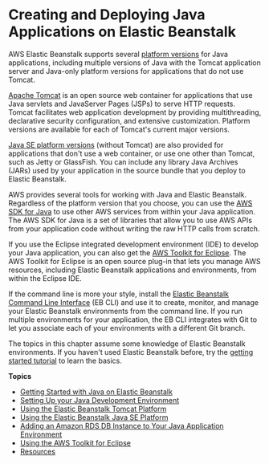# Creating and Deploying Java Applications on Elastic Beanstalk<a name="create_deploy_Java"></a>

AWS Elastic Beanstalk supports several [platform versions](concepts.platforms.md) for Java applications, including multiple versions of Java with the Tomcat application server and Java\-only platform versions for applications that do not use Tomcat\.

[Apache Tomcat](java-tomcat-platform.md) is an open source web container for applications that use Java servlets and JavaServer Pages \(JSPs\) to serve HTTP requests\. Tomcat facilitates web application development by providing multithreading, declarative security configuration, and extensive customization\. Platform versions are available for each of Tomcat's current major versions\.

[Java SE platform versions](java-se-platform.md) \(without Tomcat\) are also provided for applications that don't use a web container, or use one other than Tomcat, such as Jetty or GlassFish\. You can include any library Java Archives \(JARs\) used by your application in the source bundle that you deploy to Elastic Beanstalk\.

AWS provides several tools for working with Java and Elastic Beanstalk\. Regardless of the platform version that you choose, you can use the [AWS SDK for Java](java-development-environment.md#java-development-environment-sdk) to use other AWS services from within your Java application\. The AWS SDK for Java is a set of libraries that allow you to use AWS APIs from your application code without writing the raw HTTP calls from scratch\.

If you use the Eclipse integrated development environment \(IDE\) to develop your Java application, you can also get the [AWS Toolkit for Eclipse](java-eclipsetoolkit.md)\. The AWS Toolkit for Eclipse is an open source plug\-in that lets you manage AWS resources, including Elastic Beanstalk applications and environments, from within the Eclipse IDE\.

If the command line is more your style, install the [Elastic Beanstalk Command Line Interface](eb-cli3.md) \(EB CLI\) and use it to create, monitor, and manage your Elastic Beanstalk environments from the command line\. If you run multiple environments for your application, the EB CLI integrates with Git to let you associate each of your environments with a different Git branch\.

The topics in this chapter assume some knowledge of Elastic Beanstalk environments\. If you haven't used Elastic Beanstalk before, try the [getting started tutorial](GettingStarted.md) to learn the basics\.

**Topics**
+ [Getting Started with Java on Elastic Beanstalk](java-getstarted.md)
+ [Setting Up your Java Development Environment](java-development-environment.md)
+ [Using the Elastic Beanstalk Tomcat Platform](java-tomcat-platform.md)
+ [Using the Elastic Beanstalk Java SE Platform](java-se-platform.md)
+ [Adding an Amazon RDS DB Instance to Your Java Application Environment](java-rds.md)
+ [Using the AWS Toolkit for Eclipse](java-eclipsetoolkit.md)
+ [Resources](create_deploy_Java.resources.md)